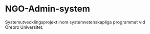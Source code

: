 # NGO-Admin-system
Systemutvecklingsprojekt inom systemvetenskapliga programmet vid Örebro Universitet. 
